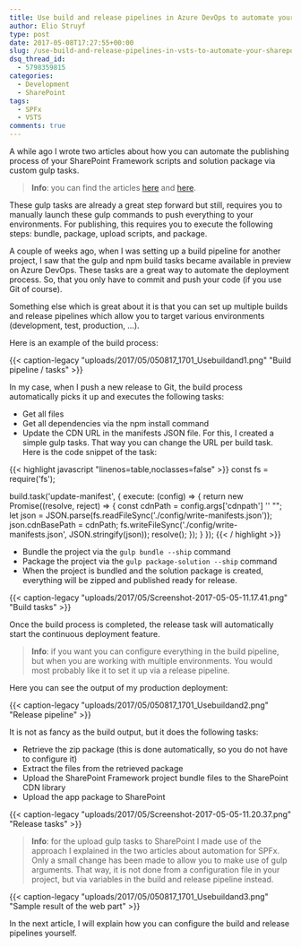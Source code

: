 ```yaml
---
title: Use build and release pipelines in Azure DevOps to automate your SharePoint Framework deployments
author: Elio Struyf
type: post
date: 2017-05-08T17:27:55+00:00
slug: /use-build-and-release-pipelines-in-vsts-to-automate-your-sharepoint-framework-deployments/
dsq_thread_id:
  - 5798359815
categories:
  - Development
  - SharePoint
tags:
  - SPFx
  - VSTS
comments: true
---
```


A while ago I wrote two articles about how you can automate the publishing process of your SharePoint Framework scripts and solution package via custom gulp tasks.

> **Info**: you can find the articles [here](https://www.eliostruyf.com/automate-publishing-of-your-sharepoint-framework-scripts-to-office-365-public-cdn/) and [here](https://www.eliostruyf.com/automate-sharepoint-framework-solution-package-deployment/).

These gulp tasks are already a great step forward but still, requires you to manually launch these gulp commands to push everything to your environments. For publishing, this requires you to execute the following steps: bundle, package, upload scripts, and package.

A couple of weeks ago, when I was setting up a build pipeline for another project, I saw that the gulp and npm build tasks became available in preview on Azure DevOps. These tasks are a great way to automate the deployment process. So, that you only have to commit and push your code (if you use Git of course).

Something else which is great about it is that you can set up multiple builds and release pipelines which allow you to target various environments (development, test, production, ...).

Here is an example of the build process:

{{< caption-legacy "uploads/2017/05/050817_1701_Usebuildand1.png" "Build pipeline / tasks" >}}

In my case, when I push a new release to Git, the build process automatically picks it up and executes the following tasks:

*   Get all files
*   Get all dependencies via the npm install command
*   Update the CDN URL in the manifests JSON file. For this, I created a simple gulp tasks. That way you can change the URL per build task. Here is the code snippet of the task:

{{< highlight javascript "linenos=table,noclasses=false" >}}
const fs = require('fs');

build.task('update-manifest', {
  execute: (config) => {
    return new Promise((resolve, reject) => {
      const cdnPath = config.args['cdnpath'] '' "";
      let json = JSON.parse(fs.readFileSync('./config/write-manifests.json'));
      json.cdnBasePath = cdnPath;
      fs.writeFileSync('./config/write-manifests.json', JSON.stringify(json));
      resolve();
    });
  }
});
{{< / highlight >}}


*   Bundle the project via the `gulp bundle --ship` command
*   Package the project via the `gulp package-solution --ship` command
*   When the project is bundled and the solution package is created, everything will be zipped and published ready for release.

{{< caption-legacy "uploads/2017/05/Screenshot-2017-05-05-11.17.41.png" "Build tasks" >}}

Once the build process is completed, the release task will automatically start the continuous deployment feature.

> **Info**: if you want you can configure everything in the build pipeline, but when you are working with multiple environments. You would most probably like it to set it up via a release pipeline.

Here you can see the output of my production deployment:

{{< caption-legacy "uploads/2017/05/050817_1701_Usebuildand2.png" "Release pipeline" >}}

It is not as fancy as the build output, but it does the following tasks:

*   Retrieve the zip package (this is done automatically, so you do not have to configure it)
*   Extract the files from the retrieved package
*   Upload the SharePoint Framework project bundle files to the SharePoint CDN library
*   Upload the app package to SharePoint

{{< caption-legacy "uploads/2017/05/Screenshot-2017-05-05-11.20.37.png" "Release tasks" >}}

> **Info**: for the upload gulp tasks to SharePoint I made use of the approach I explained in the two articles about automation for SPFx. Only a small change has been made to allow you to make use of gulp arguments. That way, it is not done from a configuration file in your project, but via variables in the build and release pipeline instead.

{{< caption-legacy "uploads/2017/05/050817_1701_Usebuildand3.png" "Sample result of the web part" >}}

In the next article, I will explain how you can configure the build and release pipelines yourself.
